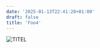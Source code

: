 ```yaml
---
date: '2025-01-13T22:41:28+01:00'
draft: false
title: 'Foo4'
---
```

![](images/container-monitoring.png "TITEL")
